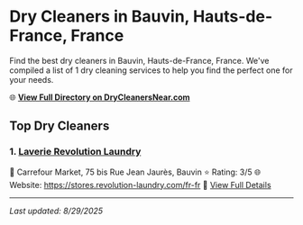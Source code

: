 # Dry Cleaners in Bauvin, Hauts-de-France, France

Find the best dry cleaners in Bauvin, Hauts-de-France, France. We've compiled a list of 1 dry cleaning services to help you find the perfect one for your needs.

🌐 **[View Full Directory on DryCleanersNear.com](https://drycleanersnear.com/city/France/Hauts-de-France/Bauvin)**

## Top Dry Cleaners

### 1. [Laverie Revolution Laundry](https://drycleanersnear.com/dryCleaner/68ae6797c95ff2c6096b1568/laverie-revolution-laundry)
📍 Carrefour Market, 75 bis Rue Jean Jaurès, Bauvin
⭐ Rating: 3/5
🌐 Website: https://stores.revolution-laundry.com/fr-fr
🔗 [View Full Details](https://drycleanersnear.com/dryCleaner/68ae6797c95ff2c6096b1568/laverie-revolution-laundry)


---

*Last updated: 8/29/2025*
